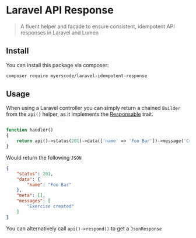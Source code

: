 # Laravel API Response
> A fluent helper and facade to ensure consistent, idempotent API responses in Laravel and Lumen

## Install

You can install this package via composer:

``` bash
composer require myerscode/laravel-idempotent-response
```

## Usage

When using a Laravel controller you can simply return a chained `Builder` from the `api()` helper, 
as it implements the [Responsable](https://laravel.com/api/master/Illuminate/Contracts/Support/Responsable.html) trait.

```php

function handler()
{
    return api()->status(201)->data(['name' => 'Foo Bar'])->message('Created record');
}
```

Would return the following `JSON`

```json
{
    "status": 201,
    "data": {
        "name": "Foo Bar"
    },
    "meta": [],
    "messages": [
        "Exercise created"
    ]
}
```

You can alternatively call `api()->respond()` to get a `JsonResponse`
